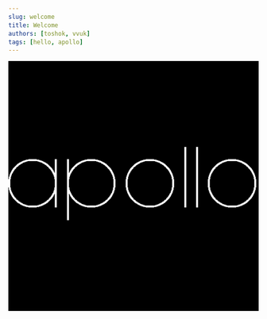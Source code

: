 ```yaml
---
slug: welcome
title: Welcome
authors: [toshok, vvuk]
tags: [hello, apollo]
---
```


![Apollo Logo](/img/apollo.png)